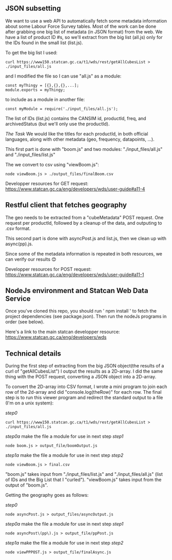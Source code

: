 ## JSON subsetting

We want to use a web API to automatically fetch some metadata information about some Labour Force Survey tables. 
Most of the work can be done after grabbing one big list of metadata (in JSON format) from the web. We have a list of product ID #s,
so we'll extract from the big list (all.js) only for the IDs found in the small list (list.js).

To get the big list I used:
```
curl https://www150.statcan.gc.ca/t1/wds/rest/getAllCubesList > ./input_files/all.js
```
and I modified the file so I can use "all.js" as a module:
```
const myThingy = [{},{},{},...];
module.exports = myThingy;
```
to include as a module in another file:
```
const myModule = require('./input_files/all.js');
```

The list of IDs (list.js) contains the CANSIM id, productId, freq, and archivedStatus (but we'll only use the productId).

*The Task*
We would like the titles for each productId, in both official languages, along with other metadata (geo, frequency, datapoints, ...).

This first part is done with "boom.js" and two modules: "./input_files/all.js" and "./input_files/list.js"

The we convert to csv using "viewBoom.js":
```
node viewBoom.js > ./output_files/finalBoom.csv
```
Developper resources for GET request: https://www.statcan.gc.ca/eng/developers/wds/user-guide#a11-4

## Restful client that fetches geography

The geo needs to be extracted from a "cubeMetadata" POST request. 
One request per productId, followed by a cleanup of the data, and outputing to .csv format.

This second part is done with asyncPost.js and list.js, then we clean up with async(pp).js.

Since some of the metadata information is repeated in both resources, we can verify our results 😊

Developper resources for POST request: https://www.statcan.gc.ca/eng/developers/wds/user-guide#a11-1

## NodeJs environment and Statcan Web Data Service

Once you've cloned this repo, you should run ' npm install ' to fetch the project dependencies (see package.json).
Then run the nodeJs programs in order (see below).

Here's a link to the main statcan developper resource: https://www.statcan.gc.ca/eng/developers/wds

## Technical details

During the first step of extracting from the big JSON object(the results of a curl of "getAllCubesList") I output the results as a 2D-array. I did the same thing with the POST request, converting a JSON object into a 2D-array.

To convert the 2D-array into CSV format, I wrote a mini program to join each row of the 2d-array and did "console.log(theRow)" for each row.
The final step is to run this viewer program and redirect the standard output to a file (I'm on a unix system):

*step0*
```
curl https://www150.statcan.gc.ca/t1/wds/rest/getAllCubesList > ./input_files/all.js
```
*step0a* 
make the file a module for use in next step
*step1* 
```
node boom.js > output_file/boomOutput.js
```
*step1a* 
make the file a module for use in next step
*step2*
```
node viewBoom.js > final.csv
 ```
"boom.js" takes input from "./input_files/list.js" and "./input_files/all.js" (list of IDs and the Big List that I "curled").
"viewBoom.js" takes input from the output of "boom.js".

Getting the geography goes as follows:

*step0*
```
node asyncPost.js > output_files/asyncOutput.js
```
*step0a* 
make the file a module for use in next step
*step1*
```
node asyncPost\(pp\).js > output_file/ppPost.js
```
*step1a* 
make the file a module for use in next step
*step2*
```
node viewPPPOST.js > output_file/finalAsync.js
```

